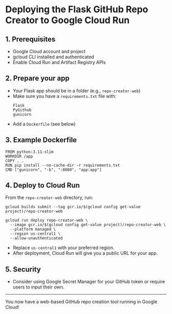 # Deploying the Flask GitHub Repo Creator to Google Cloud Run

## 1. Prerequisites
- Google Cloud account and project
- gcloud CLI installed and authenticated
- Enable Cloud Run and Artifact Registry APIs

## 2. Prepare your app
- Your Flask app should be in a folder (e.g., `repo-creator-web`)
- Make sure you have a `requirements.txt` file with:
  ```
  Flask
  PyGithub
  gunicorn
  ```
- Add a `Dockerfile` (see below)

## 3. Example Dockerfile
```
FROM python:3.11-slim
WORKDIR /app
COPY . .
RUN pip install --no-cache-dir -r requirements.txt
CMD ["gunicorn", "-b", ":8080", "app:app"]
```

## 4. Deploy to Cloud Run
From the `repo-creator-web` directory, run:

```
gcloud builds submit --tag gcr.io/$(gcloud config get-value project)/repo-creator-web

gcloud run deploy repo-creator-web \
  --image gcr.io/$(gcloud config get-value project)/repo-creator-web \
  --platform managed \
  --region us-central1 \
  --allow-unauthenticated
```

- Replace `us-central1` with your preferred region.
- After deployment, Cloud Run will give you a public URL for your app.

## 5. Security
- Consider using Google Secret Manager for your GitHub token or require users to input their own.

---

You now have a web-based GitHub repo creation tool running in Google Cloud!
